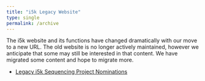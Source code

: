 ```yaml
---
title: "i5k Legacy Website"
type: single
permalink: /archive
---
```


The i5k website and its functions have changed dramatically with our move to a new URL. The old website is no longer actively maintained, however we anticipate that some may still be interested in that content. We have migrated some content and hope to migrate more. 

- [Legacy i5k Sequencing Project Nominations](/legacy_i5k_nominations)
